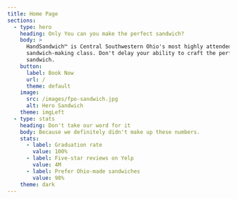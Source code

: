 ```yaml
---
title: Home Page
sections:
  - type: hero
    heading: Only You can you make the perfect sandwich?
    body: >
      HandSandwich™️ is Central Southwestern Ohio's most highly attended
      sandwich-making class. Don't delay your ability to craft the perfect
      sandwich.
    button:
      label: Book Now
      url: /
      theme: default
    image:
      src: /images/fpo-sandwich.jpg
      alt: Hero Sandwich
    theme: imgLeft
  - type: stats
    heading: Don't take our word for it
    body: Because we definitely didn't make up these numbers.
    stats:
      - label: Graduation rate
        value: 100%
      - label: Five-star reviews on Yelp
        value: 4M
      - label: Prefer Ohio-made sandwiches
        value: 98%
    theme: dark
---
```

